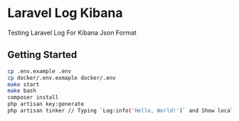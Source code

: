 # Laravel Log Kibana
Testing Laravel Log For Kibana Json Format

## Getting Started
```bash
cp .env.example .env
cp docker/.env.exmaple docker/.env 
make start
make bash
composer install
php artisan key:generate
php artisan tinker // Typing `Log:info('Hello, World!')` and Show localhost:5601
```

